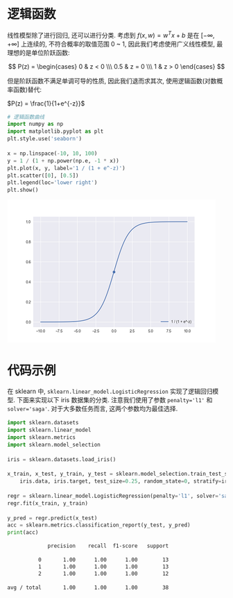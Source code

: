 # 逻辑函数

线性模型除了进行回归, 还可以进行分类. 考虑到 $f(x, w) = w^Tx + b$ 是在 $[-\infty, +\infty]$ 上连续的, 不符合概率的取值范围 0 ~ 1, 因此我们考虑使用广义线性模型, 最理想的是单位阶跃函数:

$$
P(z) = 
\begin{cases}
    0 & z < 0 \\\
    0.5 & z = 0 \\\
    1 & z > 0
\end{cases}
$$

但是阶跃函数不满足单调可导的性质, 因此我们退而求其次, 使用逻辑函数(对数概率函数)替代:

$P(z) = \frac{1}{1+e^{-z}}$

```py
# 逻辑函数曲线
import numpy as np
import matplotlib.pyplot as plt
plt.style.use('seaborn')

x = np.linspace(-10, 10, 100)
y = 1 / (1 + np.power(np.e, -1 * x))
plt.plot(x, y, label='1 / (1 + e^-z)')
plt.scatter([0], [0.5])
plt.legend(loc='lower right')
plt.show()
```

![img](/img/daze/sklearn/liner_model/logistic_regression/logistic_function.png)

# 代码示例

在 sklearn 中, `sklearn.linear_model.LogisticRegression` 实现了逻辑回归模型. 下面来实现以下 iris 数据集的分类. 注意我们使用了参数 `penalty='l1'` 和 `solver='saga'`. 对于大多数任务而言, 这两个参数均为最佳选择.

```py
import sklearn.datasets
import sklearn.linear_model
import sklearn.metrics
import sklearn.model_selection

iris = sklearn.datasets.load_iris()

x_train, x_test, y_train, y_test = sklearn.model_selection.train_test_split(
    iris.data, iris.target, test_size=0.25, random_state=0, stratify=iris.target)

regr = sklearn.linear_model.LogisticRegression(penalty='l1', solver='saga', max_iter=100)
regr.fit(x_train, y_train)

y_pred = regr.predict(x_test)
acc = sklearn.metrics.classification_report(y_test, y_pred)
print(acc)
```

```
             precision    recall  f1-score   support

          0       1.00      1.00      1.00        13
          1       1.00      1.00      1.00        13
          2       1.00      1.00      1.00        12

avg / total       1.00      1.00      1.00        38
```
